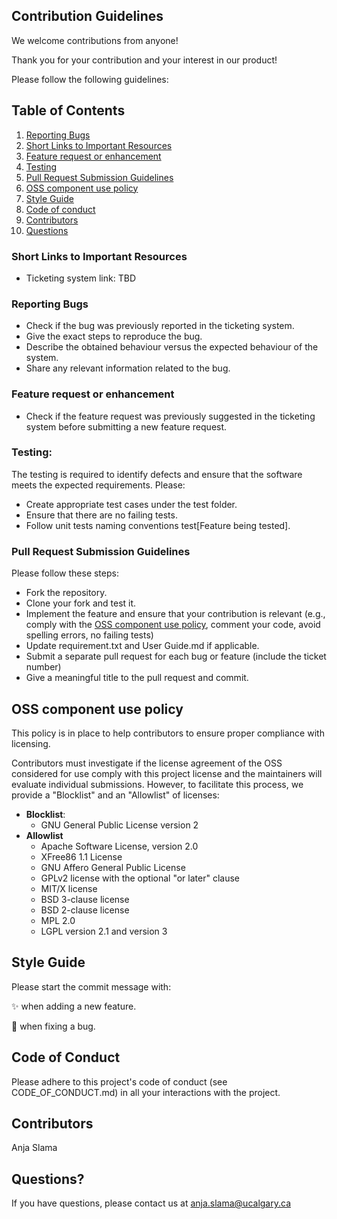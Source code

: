 ## Contribution Guidelines
We welcome contributions from anyone!

Thank you for your contribution and your interest in our product!

Please follow the following guidelines:

## Table of Contents
1. [Reporting Bugs](#Reporting-Bugs)
2. [Short Links to Important Resources](#Short-Links-to-Important-Resources)
3. [Feature request or enhancement](#Feature-request-or-enhancement)
4. [Testing](#testing)
5. [Pull Request Submission Guidelines](#Pull-Request-Submission-Guidelines)
6. [OSS component use policy](#OSS-component-use-policy)
7. [Style Guide](#Style-Guide)
8. [Code of conduct](#code-of-conduct)
9. [Contributors](#Contributors)
10. [Questions](#Questions)


### Short Links to Important Resources
- Ticketing system link: TBD

### Reporting Bugs
- Check if the bug was previously reported in the ticketing system.
- Give the exact steps to reproduce the bug.
- Describe the obtained behaviour versus the expected behaviour of the system.
- Share any relevant information related to the bug.

### Feature request or enhancement
- Check if the feature request was previously suggested in the ticketing system before submitting a new feature request. 

### Testing:
The testing is required to identify defects and ensure that the software meets the expected requirements. Please:
- Create appropriate test cases under the test folder.
- Ensure that there are no failing tests.
- Follow unit tests naming conventions test\[Feature being tested].

### Pull Request Submission Guidelines
Please follow these steps:
- Fork the repository.
- Clone your fork and test it.
- Implement the feature and ensure that your contribution is relevant (e.g., comply with the [OSS component use policy](#OSS-component-use-policy), comment your code, avoid spelling errors, no failing tests)
- Update requirement.txt and User Guide.md if applicable.
- Submit a separate pull request for each bug or feature (include the ticket number)
- Give a meaningful title to the pull request and commit.

## OSS component use policy
This policy is in place to help contributors to ensure proper compliance with licensing.

Contributors must investigate if the license agreement of the OSS considered for use comply with this project license and the maintainers will evaluate individual submissions.
However, to facilitate this process, we provide a "Blocklist" and an "Allowlist" of licenses:
- **Blocklist**: 
  - GNU General Public License version 2
- **Allowlist**
  - Apache Software License, version 2.0
  - XFree86 1.1 License
  - GNU Affero General Public License
  - GPLv2 license with the optional "or later" clause 
  - MIT/X license
  - BSD 3-clause license 
  - BSD 2-clause license
  - MPL 2.0
  - LGPL version 2.1 and version 3
  
## Style Guide
Please start the commit message with:

:sparkles: when adding a new feature.

:bug: when fixing a bug.
  
## Code of Conduct
Please adhere to this project's code of conduct (see CODE_OF_CONDUCT.md) in all your interactions with the project.

## Contributors
Anja Slama

## Questions?
If you have questions, please contact us at anja.slama@ucalgary.ca
